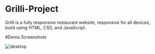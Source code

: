 # Grilli-Project
Grilli is a fully responsive restaurant website, responsive for all devices, build using HTML, CSS, and JavaScript.

#Demo Screenshots

![desktop](https://github.com/YpzarJohn24/Grilli-Project/assets/139552371/1b93e472-b00c-4b75-ad89-52db705e5e70)

